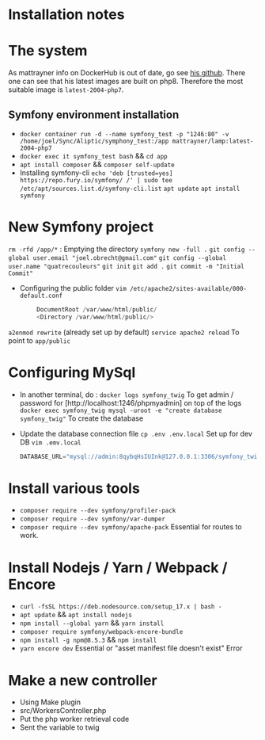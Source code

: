 # Installation notes

# The system

As mattrayner info on DockerHub is out of date, go see [his github](https://github.com/mattrayner/docker-lamp). There one can see that his latest images are built on php8. Therefore the most suitable image is `latest-2004-php7`.

## Symfony environment installation

- `docker container run -d --name symfony_test -p "1246:80" -v /home/joel/Sync/Aliptic/symphony_test:/app mattrayner/lamp:latest-2004-php7`
- `docker exec it symfony_test bash` && `cd app`
- `apt install composer` && `composer self-update`
- Installing symfony-cli
  `echo 'deb [trusted=yes] https://repo.fury.io/symfony/ /' | sudo tee /etc/apt/sources.list.d/symfony-cli.list`
  `apt update`
  `apt install symfony`

# New Symfony project

`rm -rfd /app/*` : Emptying the directory
`symfony new -full .`
`git config --global user.email "joel.obrecht@gmail.com"`
`git config --global user.name "quatrecouleurs"`
`git init`
`git add .`
`git commit -m "Initial Commit"`

- Configuring the public folder
  `vim /etc/apache2/sites-available/000-default.conf`

```s
        DocumentRoot /var/www/html/public/
        <Directory /var/www/html/public/>
```

`a2enmod rewrite` (already set up by default)
`service apache2 reload` To point to `app/public`

# Configuring MySql

- In another terminal, do :
  `docker logs symfony_twig` To get admin / password for [http://localhost:1246/phpmyadmin] on top of the logs
  `docker exec symfony_twig mysql -uroot -e "create database symfony_twig"` To create the database

- Update the database connection file
  `cp .env .env.local` Set up for dev DB
  `vim .emv.local`
  ```s
  DATABASE_URL="mysql://admin:8qybqHsIUInk@127.0.0.1:3306/symfony_twig?serverVersion=5.7&charset=utf8mb4
  ```

# Install various tools

- `composer require --dev symfony/profiler-pack`
- `composer require --dev symfony/var-dumper`
- `composer require --dev symfony/apache-pack` Essential for routes to work.

# Install Nodejs / Yarn / Webpack / Encore

- `curl -fsSL https://deb.nodesource.com/setup_17.x | bash -`
- `apt update` && `apt install nodejs`
- `npm install --global yarn` && `yarn install`
- `composer require symfony/webpack-encore-bundle`
- `npm install -g npm@8.5.3` && `npm install`
- `yarn encore dev` Essential or "asset manifest file doesn't exist" Error

# Make a new controller

- Using Make plugin
- src/WorkersController.php
- Put the php worker retrieval code
- Sent the variable to twig

